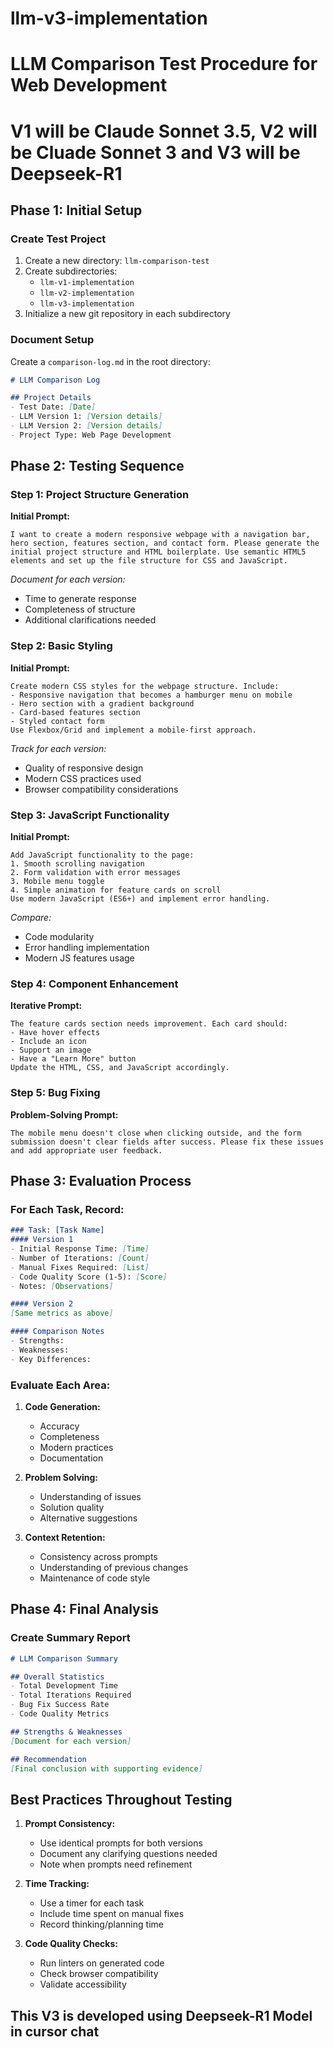 # llm-v3-implementation
# LLM Comparison Test Procedure for Web Development
# V1 will be Claude Sonnet 3.5, V2 will be Cluade Sonnet 3 and V3 will be Deepseek-R1

## Phase 1: Initial Setup

### Create Test Project
1. Create a new directory: `llm-comparison-test`
2. Create subdirectories:
   - `llm-v1-implementation`
   - `llm-v2-implementation`
   - `llm-v3-implementation`
3. Initialize a new git repository in each subdirectory

### Document Setup
Create a `comparison-log.md` in the root directory:
```markdown
# LLM Comparison Log

## Project Details
- Test Date: [Date]
- LLM Version 1: [Version details]
- LLM Version 2: [Version details]
- Project Type: Web Page Development
```

## Phase 2: Testing Sequence

### Step 1: Project Structure Generation
**Initial Prompt:**
```
I want to create a modern responsive webpage with a navigation bar, hero section, features section, and contact form. Please generate the initial project structure and HTML boilerplate. Use semantic HTML5 elements and set up the file structure for CSS and JavaScript.
```

*Document for each version:*
- Time to generate response
- Completeness of structure
- Additional clarifications needed

### Step 2: Basic Styling
**Initial Prompt:**
```
Create modern CSS styles for the webpage structure. Include:
- Responsive navigation that becomes a hamburger menu on mobile
- Hero section with a gradient background
- Card-based features section
- Styled contact form
Use Flexbox/Grid and implement a mobile-first approach.
```

*Track for each version:*
- Quality of responsive design
- Modern CSS practices used
- Browser compatibility considerations

### Step 3: JavaScript Functionality
**Initial Prompt:**
```
Add JavaScript functionality to the page:
1. Smooth scrolling navigation
2. Form validation with error messages
3. Mobile menu toggle
4. Simple animation for feature cards on scroll
Use modern JavaScript (ES6+) and implement error handling.
```

*Compare:*
- Code modularity
- Error handling implementation
- Modern JS features usage

### Step 4: Component Enhancement
**Iterative Prompt:**
```
The feature cards section needs improvement. Each card should:
- Have hover effects
- Include an icon
- Support an image
- Have a "Learn More" button
Update the HTML, CSS, and JavaScript accordingly.
```

### Step 5: Bug Fixing
**Problem-Solving Prompt:**
```
The mobile menu doesn't close when clicking outside, and the form submission doesn't clear fields after success. Please fix these issues and add appropriate user feedback.
```

## Phase 3: Evaluation Process

### For Each Task, Record:
```markdown
### Task: [Task Name]
#### Version 1
- Initial Response Time: [Time]
- Number of Iterations: [Count]
- Manual Fixes Required: [List]
- Code Quality Score (1-5): [Score]
- Notes: [Observations]

#### Version 2
[Same metrics as above]

#### Comparison Notes
- Strengths:
- Weaknesses:
- Key Differences:
```

### Evaluate Each Area:
1. **Code Generation:**
   - Accuracy
   - Completeness
   - Modern practices
   - Documentation

2. **Problem Solving:**
   - Understanding of issues
   - Solution quality
   - Alternative suggestions

3. **Context Retention:**
   - Consistency across prompts
   - Understanding of previous changes
   - Maintenance of code style

## Phase 4: Final Analysis

### Create Summary Report
```markdown
# LLM Comparison Summary

## Overall Statistics
- Total Development Time
- Total Iterations Required
- Bug Fix Success Rate
- Code Quality Metrics

## Strengths & Weaknesses
[Document for each version]

## Recommendation
[Final conclusion with supporting evidence]
```

## Best Practices Throughout Testing

1. **Prompt Consistency:**
   - Use identical prompts for both versions
   - Document any clarifying questions needed
   - Note when prompts need refinement

2. **Time Tracking:**
   - Use a timer for each task
   - Include time spent on manual fixes
   - Record thinking/planning time

3. **Code Quality Checks:**
   - Run linters on generated code
   - Check browser compatibility
   - Validate accessibility

## This V3 is developed using Deepseek-R1 Model in cursor chat

